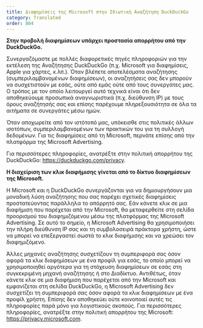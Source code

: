```yaml
---
title: Διαφημίσεις της Microsoft στην Ιδιωτική Αναζήτηση DuckDuckGo
category: Translated
order: 804
---
```


**Στην προβολή διαφημίσεων υπάρχει προστασία απορρήτου από την DuckDuckGo.**

Συνεργαζόμαστε με πολλές διαφορετικές πηγές πληροφοριών για την εκτέλεση της Αναζήτησης DuckDuckGo (π.χ. Microsoft για διαφημίσεις, Apple για χάρτες, κ.λπ.). Όταν βλέπετε αποτελέσματα αναζήτησης (συμπεριλαμβανομένων διαφημίσεων), οι αναζητήσεις σας δεν μπορούν να συσχετιστούν με εσάς, ούτε από εμάς ούτε από τους συνεργάτες μας. Ο τρόπος με τον οποίο λειτουργεί αυτό τεχνικά είναι ότι δεν αποθηκεύουμε προσωπικά αναγνωριστικά (π.χ. διεύθυνση IP) με τους όρους αναζήτησής σας και επίσης παρέχουμε πληρεξουσιότητα σε όλα τα αιτήματα σε συνεργάτες μέσω ημών.

Όταν αποχωρείτε από τον ιστότοπό μας, υπόκεισθε στις πολιτικές άλλων ισοτόπων, συμπεριλαμβανομένων των πρακτικών του για τη συλλογή δεδομένων. Για τις διαφημίσεις από τη Microsoft, περνάτε επίσης από την πλατφόρμα της Microsoft Advertising.

Για περισσότερες πληροφορίες, ανατρέξτε στην πολιτική απορρήτου της DuckDuckGo: https://duckduckgo.com/privacy.

**Η διαχείριση των κλικ διαφήμισης γίνεται από το δίκτυο διαφημίσεων της Microsoft.**

Η Microsoft και η DuckDuckGo συνεργάζονται για να δημιουργήσουν μια μοναδική λύση αναζήτησης που σας παρέχει σχετικές διαφημίσεις προστατεύοντας παράλληλα το απόρρητό σας. Εάν κάνετε κλικ σε μια διαφήμιση που παρέχεται από την Microsoft, θα μεταφερθείτε στη σελίδα προορισμού του διαφημιζόμενου μέσω της πλατφόρμας της Microsoft Advertising. Σε αυτό το σημείο, η Microsoft Advertising θα χρησιμοποιήσει την πλήρη διεύθυνση IP σας και τη συμβολοσειρά πράκτορα χρήστη, ώστε να μπορεί να επεξεργαστεί σωστά το κλικ διαφήμισης και να χρεώσει τον διαφημιζόμενο.

Άλλες μηχανές αναζήτησης συσχετίζουν τη συμπεριφορά σας όσον αφορά τα κλικ διαφημίσεων με ένα προφίλ για εσάς, το οποίο μπορεί να χρησιμοποιηθεί αργότερα για τη στόχευση διαφημίσεων σε εσάς στη συγκεκριμένη μηχανή αναζήτησης ή στο Διαδίκτυο. Αντιθέτως, όταν κάνετε κλικ σε μια διαφήμιση που παρέχεται από την Microsoft και εμφανίζεται στη σελίδα DuckDuckGo, η Microsoft Advertising δεν συσχετίζει τη συμπεριφορά σας όσον αφορά τα κλικ διαφημίσεων με ένα προφίλ χρήστη. Επίσης δεν αποθηκεύει ούτε κοινοποιεί αυτές τις πληροφορίες παρά μόνο για λογιστικούς σκοπούς. 
Για περισσότερες πληροφορίες, ανατρέξτε στην πολιτική απορρήτου της Microsoft: https://privacy.microsoft.com.
